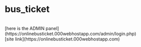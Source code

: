 # bus_ticket
<br>
[here is the ADMIN panel](https://onlinebusticket.000webhostapp.com/admin/login.php) <br>
[site link](https://onlinebusticket.000webhostapp.com)
